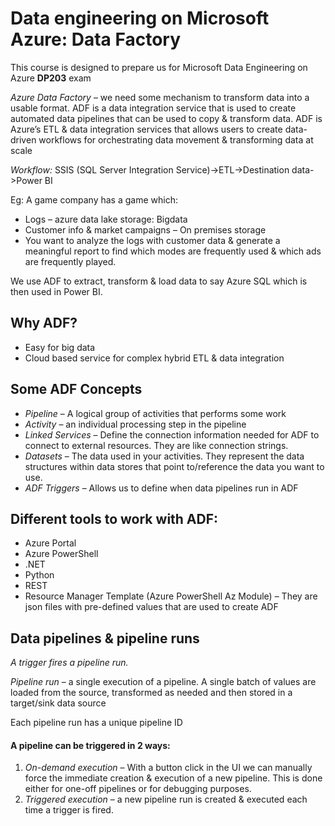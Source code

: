 # Data engineering on Microsoft Azure: Data Factory

This course is designed to prepare us for Microsoft Data Engineering on Azure **DP203** exam

*Azure Data Factory* – we need some mechanism to transform data into a usable format. ADF is a data integration service that is used to create automated data pipelines that can be used to copy & transform data.
ADF is Azure’s ETL & data integration services that allows users to create data-driven workflows for orchestrating data movement & transforming data at scale

*Workflow:* SSIS (SQL Server Integration Service)->ETL->Destination data->Power BI

Eg: A game company has a game which:
- Logs – azure data lake storage: Bigdata
- Customer info & market campaigns – On premises storage
- You want to analyze the logs with customer data & generate a meaningful report to find which modes are frequently used & which ads are frequently played.

We use ADF to extract, transform & load data to say Azure SQL which is then used in Power BI.

## Why ADF?
- Easy for big data
- Cloud based service for complex hybrid ETL & data integration

## Some ADF Concepts
- *Pipeline* – A logical group of activities that performs some work
- *Activity* – an individual processing step in the pipeline
- *Linked Services* – Define the connection information needed for ADF to connect to external resources. They are like connection strings.
- *Datasets* – The data used in your activities. They represent the data structures within data stores that point to/reference the data you want to use.
- *ADF Triggers* – Allows us to define when data pipelines run in ADF

## Different tools to work with ADF:
- Azure Portal
- Azure PowerShell
- .NET
- Python
- REST
- Resource Manager Template (Azure PowerShell Az Module) – They are json files with pre-defined values that are used to create ADF

## Data pipelines & pipeline runs
*A trigger fires a pipeline run.*

*Pipeline run* – a single execution of a pipeline. A single batch of values are loaded from the source, transformed as needed and then stored in a target/sink data source

Each pipeline run has a unique pipeline ID
#### A pipeline can be triggered in 2 ways:
1. *On-demand execution* – With a button click in the UI we can manually force the immediate creation & execution of a new pipeline. This is done either for one-off pipelines or for debugging purposes.
2. *Triggered execution* – a new pipeline run is created & executed each time a trigger is fired.

